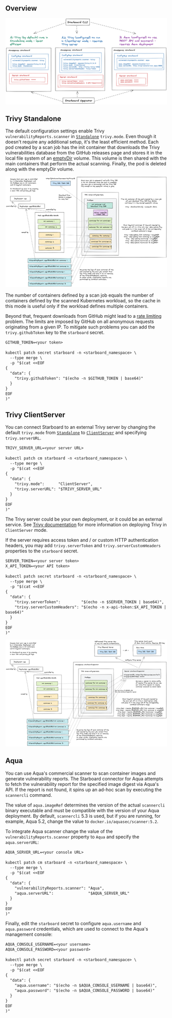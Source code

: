 ## Overview

![](./../images/integration-vulnerability-scanners.png)

## Trivy Standalone

The default configuration settings enable Trivy `vulnerabilityReports.scanner` in [`Standalone`][trivy-standalone]
`trivy.mode`. Even though it doesn't require any additional setup, it's the least efficient method. Each pod created
by a scan job has the init container that downloads the Trivy vulnerabilities database from the GitHub releases page
and stores it in the local file system of an [emptyDir][emptyDir-volume] volume. This volume is then shared with the main
containers that perform the actual scanning. Finally, the pod is deleted along with the emptyDir volume.

![](./../images/design/trivy-standalone.png)

The number of containers defined by a scan job equals the number of containers defined by the scanned Kubernetes
workload, so the cache in this mode is useful only if the workload defines multiple containers.

Beyond that, frequent downloads from GitHub might lead to a [rate limiting][gh-rate-limiting] problem. The limits are
imposed by GitHub on all anonymous requests originating from a given IP. To mitigate such problems you can add the
`trivy.githubToken` key to the `starboard` secret.

```
GITHUB_TOKEN=<your token>

kubectl patch secret starboard -n <starboard_namespace> \
  --type merge \
  -p "$(cat <<EOF
{
  "data": {
    "trivy.githubToken": "$(echo -n $GITHUB_TOKEN | base64)"
  }
}
EOF
)"
```

[trivy-standalone]: https://github.com/aquasecurity/trivy#standalone
[emptyDir-volume]: https://kubernetes.io/docs/concepts/storage/volumes/#emptydir
[gh-rate-limiting]: https://docs.github.com/en/free-pro-team@latest/rest/overview/resources-in-the-rest-api#rate-limiting

## Trivy ClientServer

You can connect Starboard to an external Trivy server by changing the default `trivy.mode` from
[`Standalone`][trivy-standalone] to [`ClientServer`][trivy-clientserver] and specifying `trivy.serverURL`.

```
TRIVY_SERVER_URL=<your server URL>

kubectl patch cm starboard -n <starboard_namespace> \
  --type merge \
  -p "$(cat <<EOF
{
  "data": {
    "trivy.mode":      "ClientServer",
    "trivy.serverURL": "$TRIVY_SERVER_URL"
  }
}
EOF
)"
```

The Trivy server could be your own deployment, or it could be an external service. See [Trivy documentation][trivy-clientserver]
for more information on deploying Trivy in `ClientServer` mode.

If the server requires access token and / or custom HTTP authentication headers, you may add `trivy.serverToken`
and `trivy.serverCustomHeaders` properties to the `starboard` secret.

```
SERVER_TOKEN=<your server token>
X_API_TOKEN=<your API token>

kubectl patch secret starboard -n <starboard_namespace> \
  --type merge \
  -p "$(cat <<EOF
{
  "data": {
    "trivy.serverToken":         "$(echo -n $SERVER_TOKEN | base64)",
    "trivy.serverCustomHeaders": "$(echo -n x-api-token:$X_API_TOKEN | base64)"
  }
}
EOF
)"
```

![](./../images/design/trivy-clientserver.png)

[trivy-clientserver]: https://github.com/aquasecurity/trivy#client--server

## Aqua

You can use Aqua's commercial scanner to scan container images and generate vulnerability reports. The Starboard
connector for Aqua attempts to fetch the vulnerability report for the specified image digest via Aqua's API.
If the report is not found, it spins up an ad-hoc scan by executing the `scannercli` command.

The value of `aqua.imageRef` determines the version of the actual `scannercli` binary executable and must be
compatible with the version of your Aqua deployment. By default, `scannercli` 5.3 is used, but if you are running,
for example, Aqua 5.2, change the value to `docker.io/aquasec/scanner:5.2`.

To integrate Aqua scanner change the value of the `vulnerabilityReports.scanner` property to `Aqua` and specify
the `aqua.serverURL`:

```
AQUA_SERVER_URL=<your console URL>

kubectl patch cm starboard -n <starboard_namespace> \
  --type merge \
  -p "$(cat <<EOF
{
  "data": {
    "vulnerabilityReports.scanner": "Aqua",
    "aqua.serverURL":               "$AQUA_SERVER_URL"
  }
}
EOF
)"
```

Finally, edit the `starboard` secret to configure `aqua.username` and `aqua.password` credentials, which are used
to connect to the Aqua's management console:

```
AQUA_CONSOLE_USERNAME=<your username>
AQUA_CONSOLE_PASSWORD=<your password>

kubectl patch secret starboard -n <starboard_namespace> \
  --type merge \
  -p "$(cat <<EOF
{
  "data": {
    "aqua.username": "$(echo -n $AQUA_CONSOLE_USERNAME | base64)",
    "aqua.password": "$(echo -n $AQUA_CONSOLE_PASSWORD | base64)"
  }
}
EOF
)"
```
